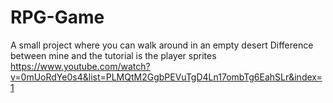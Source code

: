 # RPG-Game
 
A small project where you can walk around in an empty desert
Difference between mine and the tutorial is the player sprites
 https://www.youtube.com/watch?v=0mUoRdYe0s4&list=PLMQtM2GgbPEVuTgD4Ln17ombTg6EahSLr&index=1
